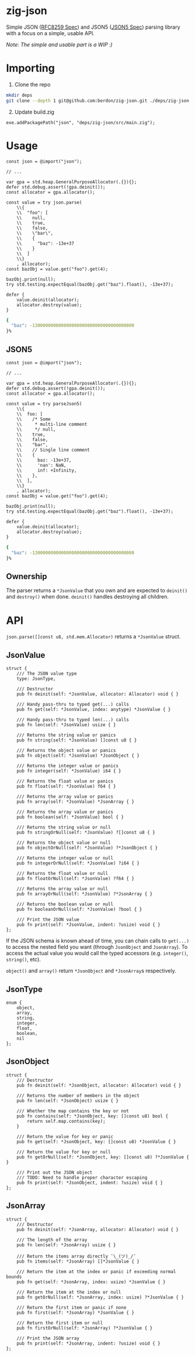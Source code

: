 # zig-json

Simple JSON ([RFC8259 Spec](https://www.rfc-editor.org/rfc/rfc8259)) and JSON5 ([JSON5 Spec](https://spec.json5.org)) parsing library with a focus on a simple, usable API.

_Note: The simple and usable part is a WIP :)_

# Importing

1. Clone the repo

```bash
mkdir deps
git clone --depth 1 git@github.com:berdon/zig-json.git ./deps/zig-json
```

2. Update build.zig

```zig
exe.addPackagePath("json", "deps/zig-json/src/main.zig");
```


# Usage

```zig
const json = @import("json");

// ...

var gpa = std.heap.GeneralPurposeAllocator(.{}){};
defer std.debug.assert(!gpa.deinit());
const allocator = gpa.allocator();

const value = try json.parse(
    \\{
    \\  "foo": [
    \\    null,
    \\    true,
    \\    false,
    \\    \"bar\",
    \\    {
    \\      "baz": -13e+37
    \\    }
    \\  ]
    \\}
    , allocator);
const bazObj = value.get("foo").get(4);

bazObj.print(null);
try std.testing.expectEqual(bazObj.get("baz").float(), -13e+37);

defer {
    value.deinit(allocator);
    allocator.destroy(value);
}
```

```bash
{
  "baz": -130000000000000000000000000000000000000
}%
```

## JSON5

```zig
const json = @import("json");

// ...

var gpa = std.heap.GeneralPurposeAllocator(.{}){};
defer std.debug.assert(!gpa.deinit());
const allocator = gpa.allocator();

const value = try parseJson5(
    \\{
    \\  foo: [
    \\    /* Some
    \\     * multi-line comment
    \\     */ null,
    \\    true,
    \\    false,
    \\    "bar",
    \\    // Single line comment
    \\    {
    \\      baz: -13e+37,
    \\      'nan': NaN,
    \\      inf: +Infinity,
    \\    },
    \\  ],
    \\}
    , allocator);
const bazObj = value.get("foo").get(4);

bazObj.print(null);
try std.testing.expectEqual(bazObj.get("baz").float(), -13e+37);

defer {
    value.deinit(allocator);
    allocator.destroy(value);
}
```

```bash
{
  "baz": -130000000000000000000000000000000000000
}%
```

## Ownership

The parser returns a `*JsonValue` that you own and are expected to `deinit()` and `destroy()` when done. `deinit()` handles destroying all children.

# API

`json.parse([]const u8, std.mem.Allocator)` returns a `*JsonValue` struct.

## JsonValue

```zig
struct {
    /// The JSON value type
    type: JsonType,

    /// Destructor
    pub fn deinit(self: *JsonValue, allocator: Allocator) void { }

    /// Handy pass-thru to typed get(...) calls
    pub fn get(self: *JsonValue, index: anytype) *JsonValue { }

    /// Handy pass-thru to typed len(...) calls
    pub fn len(self: *JsonValue) usize { }

    /// Returns the string value or panics
    pub fn string(self: *JsonValue) []const u8 { }

    /// Returns the object value or panics
    pub fn object(self: *JsonValue) *JsonObject { }

    /// Returns the integer value or panics
    pub fn integer(self: *JsonValue) i64 { }

    /// Returns the float value or panics
    pub fn float(self: *JsonValue) f64 { }

    /// Returns the array value or panics
    pub fn array(self: *JsonValue) *JsonArray { }

    /// Returns the array value or panics
    pub fn boolean(self: *JsonValue) bool { }

    /// Returns the string value or null
    pub fn stringOrNull(self: *JsonValue) ?[]const u8 { }

    /// Returns the object value or null
    pub fn objectOrNull(self: *JsonValue) ?*JsonObject { }

    /// Returns the integer value or null
    pub fn integerOrNull(self: *JsonValue) ?i64 { }

    /// Returns the float value or null
    pub fn floatOrNull(self: *JsonValue) ?f64 { }

    /// Returns the array value or null
    pub fn arrayOrNull(self: *JsonValue) ?*JsonArray { }

    /// Returns the boolean value or null
    pub fn booleanOrNull(self: *JsonValue) ?bool { }

    /// Print the JSON value
    pub fn print(self: *JsonValue, indent: ?usize) void { }
};
```

If the JSON schema is known ahead of time, you can chain calls to `get(...)` to access the nested field you want (through `JsonObject` and `JsonArray`). To access the actual value you would call the typed accessors (e.g. `integer()`, `string()`, etc).

`object()` and `array()` return `*JsonObject` and `*JsonArray`s respectively.

## JsonType

```zig
enum {
    object,
    array,
    string,
    integer,
    float,
    boolean,
    nil
};
```

## JsonObject

```zig
struct {
    /// Destructor
    pub fn deinit(self: *JsonObject, allocator: Allocator) void { }

    /// Returns the number of members in the object
    pub fn len(self: *JsonObject) usize { }
    
    /// Whether the map contains the key or not
    pub fn contains(self: *JsonObject, key: []const u8) bool {
        return self.map.contains(key);
    }

    /// Return the value for key or panic
    pub fn get(self: *JsonObject, key: []const u8) *JsonValue { }

    /// Return the value for key or null
    pub fn getOrNull(self: *JsonObject, key: []const u8) ?*JsonValue { }

    /// Print out the JSON object
    /// TODO: Need to handle proper character escaping
    pub fn print(self: *JsonObject, indent: ?usize) void { }
};
```

## JsonArray

```zig
struct {
    /// Destructor
    pub fn deinit(self: *JsonArray, allocator: Allocator) void { }

    /// The length of the array
    pub fn len(self: *JsonArray) usize { }

    /// Return the items array directly ¯\_(ツ)_/¯
    pub fn items(self: *JsonArray) []*JsonValue { }

    /// Return the item at the index or panic if exceeding normal bounds
    pub fn get(self: *JsonArray, index: usize) *JsonValue { }

    /// Return the item at the index or null
    pub fn getOrNull(self: *JsonArray, index: usize) ?*JsonValue { }

    /// Return the first item or panic if none
    pub fn first(self: *JsonArray) *JsonValue { }

    /// Return the first item or null
    pub fn firstOrNull(self: *JsonArray) ?*JsonValue { }

    /// Print the JSON array
    pub fn print(self: *JsonArray, indent: ?usize) void { }
};
```